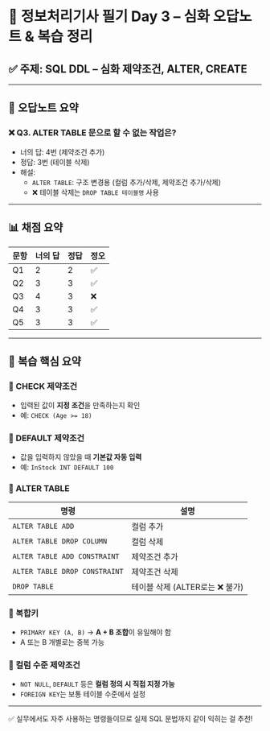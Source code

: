 
# 📘 정보처리기사 필기 Day 3 – 심화 오답노트 & 복습 정리

## ✅ 주제: SQL DDL – 심화 제약조건, ALTER, CREATE

---

## 🔁 오답노트 요약

### ❌ Q3. ALTER TABLE 문으로 할 수 없는 작업은?

- 너의 답: 4번 (제약조건 추가)
- 정답: 3번 (테이블 삭제)
- 해설:
  - `ALTER TABLE`: 구조 변경용 (컬럼 추가/삭제, 제약조건 추가/삭제)
  - ❌ 테이블 삭제는 `DROP TABLE 테이블명` 사용

---

## 📊 채점 요약

| 문항 | 너의 답 | 정답 | 정오 |
|------|---------|------|------|
| Q1   | 2       | 2    | ✅ |
| Q2   | 3       | 3    | ✅ |
| Q3   | 4       | 3    | ❌ |
| Q4   | 3       | 3    | ✅ |
| Q5   | 3       | 3    | ✅ |

---

## 📌 복습 핵심 요약

### 🔹 CHECK 제약조건
- 입력된 값이 **지정 조건**을 만족하는지 확인
- 예: `CHECK (Age >= 18)`

### 🔹 DEFAULT 제약조건
- 값을 입력하지 않았을 때 **기본값 자동 입력**
- 예: `InStock INT DEFAULT 100`

### 🔹 ALTER TABLE
| 명령 | 설명 |
|------|------|
| `ALTER TABLE ADD` | 컬럼 추가 |
| `ALTER TABLE DROP COLUMN` | 컬럼 삭제 |
| `ALTER TABLE ADD CONSTRAINT` | 제약조건 추가 |
| `ALTER TABLE DROP CONSTRAINT` | 제약조건 삭제 |
| `DROP TABLE` | 테이블 삭제 (ALTER로는 ❌ 불가) |

### 🔹 복합키
- `PRIMARY KEY (A, B)` → **A + B 조합**이 유일해야 함
- A 또는 B 개별로는 중복 가능

### 🔹 컬럼 수준 제약조건
- `NOT NULL`, `DEFAULT` 등은 **컬럼 정의 시 직접 지정 가능**
- `FOREIGN KEY`는 보통 테이블 수준에서 설정

---

✅ 실무에서도 자주 사용하는 명령들이므로 실제 SQL 문법까지 같이 익히는 걸 추천!
